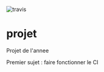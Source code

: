 ![travis](https://travis-ci.org/Yzxwyydn/projet.svg?branch=master)
# projet
Projet de l'annee

Premier sujet : faire fonctionner le CI
